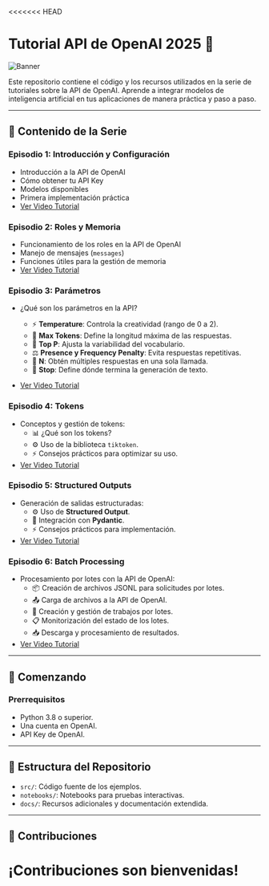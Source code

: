 <<<<<<< HEAD
# Tutorial API de OpenAI 2025 🚀

![Banner](https://github.com/user-attachments/assets/34380b40-5165-4e34-9a55-3716aa707506)

Este repositorio contiene el código y los recursos utilizados en la serie de tutoriales sobre la API de OpenAI. Aprende a integrar modelos de inteligencia artificial en tus aplicaciones de manera práctica y paso a paso.

---

## 🎯 Contenido de la Serie

### Episodio 1: Introducción y Configuración
- Introducción a la API de OpenAI
- Cómo obtener tu API Key
- Modelos disponibles
- Primera implementación práctica
- [Ver Video Tutorial](https://youtu.be/4LKmQ1Qv7Zc)

### Episodio 2: Roles y Memoria
- Funcionamiento de los roles en la API de OpenAI
- Manejo de mensajes (`messages`)
- Funciones útiles para la gestión de memoria
- [Ver Video Tutorial](https://youtu.be/Ads5IaomEzA)

### Episodio 3: Parámetros
- ¿Qué son los parámetros en la API?

  - ⚡ **Temperature**: Controla la creatividad (rango de 0 a 2).
  - 🎯 **Max Tokens**: Define la longitud máxima de las respuestas.
  - 🎨 **Top P**: Ajusta la variabilidad del vocabulario.
  - ⚖️ **Presence y Frequency Penalty**: Evita respuestas repetitivas.
  - 🔄 **N**: Obtén múltiples respuestas en una sola llamada.
  - 🛑 **Stop**: Define dónde termina la generación de texto.

- [Ver Video Tutorial](https://www.youtube.com/watch?v=BJ-_Aeo6h7c)

### Episodio 4: Tokens
- Conceptos y gestión de tokens:
  - 📊 ¿Qué son los tokens?
  - ⚙️ Uso de la biblioteca `tiktoken`.
  - ⚡ Consejos prácticos para optimizar su uso.
- [Ver Video Tutorial](https://www.youtube.com/watch?v=B1fFTK6_A_M)

### Episodio 5: Structured Outputs
- Generación de salidas estructuradas:
  - ⚙️ Uso de **Structured Output**.
  - 📄 Integración con **Pydantic**.
  - ⚡ Consejos prácticos para implementación.
- [Ver Video Tutorial](https://youtu.be/dIccw6fsuP4)

### Episodio 6: Batch Processing
- Procesamiento por lotes con la API de OpenAI:
  - 📦 Creación de archivos JSONL para solicitudes por lotes.
  - 📤 Carga de archivos a la API de OpenAI.
  - 🚀 Creación y gestión de trabajos por lotes.
  - 📋 Monitorización del estado de los lotes.
  - 📥 Descarga y procesamiento de resultados.
- [Ver Video Tutorial](https://www.youtube.com/watch?v=OUHLzTSPkdk)

---

## 🚀 Comenzando

### Prerrequisitos
- Python 3.8 o superior.
- Una cuenta en OpenAI.
- API Key de OpenAI.

---

## 📂 Estructura del Repositorio
- `src/`: Código fuente de los ejemplos.
- `notebooks/`: Notebooks para pruebas interactivas.
- `docs/`: Recursos adicionales y documentación extendida.

---

## 🤝 Contribuciones
¡Contribuciones son bienvenidas!
=======